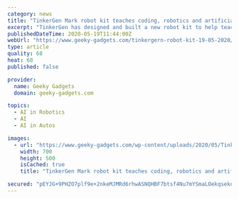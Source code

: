 ```yaml
---
category: news
title: "TinkerGen Mark robot kit teaches coding, robotics and artificial intelligence"
excerpt: "TinkerGen has designed and built a new robot kit to help teach children more about robotics, coding and artificial intelligence. The robotic kit has been"
publishedDateTime: 2020-05-19T11:44:00Z
webUrl: "https://www.geeky-gadgets.com/tinkergern-robot-kit-19-05-2020/"
type: article
quality: 68
heat: 68
published: false

provider:
  name: Geeky Gadgets
  domain: geeky-gadgets.com

topics:
  - AI in Robotics
  - AI
  - AI in Autos

images:
  - url: "https://www.geeky-gadgets.com/wp-content/uploads/2020/05/TinkerGern-robot-kit.jpg"
    width: 700
    height: 500
    isCached: true
    title: "TinkerGen Mark robot kit teaches coding, robotics and artificial intelligence"

secured: "pEYJG+9PHZO7plf9e+2nkeMJMRd6rhwASNQHBF7btsf4Nu7mYSmaLOekqsekqzRiYMgEFZ9bX+nTnU6i1BbUmL5ieaXsAVjP9BGG+aWlHnM9DOcIIQ23hSAgYJ2yA/bdsLbqW33NcC/qf1yoozbQLb7nt5CjFF9kaGdnUYDjDJjoV4HhndZ44sKxdaNpAUeDhkRSJNh7eUiwj3nr4D/vgKDWlZ4n/JbQWm6ZtCFDjidnfnKIDEy5hcIV3zShhFYwiH+Ocku5NJ4C8KZWksfu7RHrDVLqga6FMNRi8l/OLUaQ9aJHSdr3kBaVcie39I8VwIHKp+uqPMN26nhv694KfTXLvMFkznYUJornOHLlABx+IfYfT4wnJF3ovS8vRDDU8AOPy5i5wMB5058qFZQHxWQ2z2H6qUcxnd+f4pU6mQcvjFFF9cQMqkxVadX3Xtonidsqj2j24vO1iPBWH2JmsL/t6H9x/LQB+KYxdu/RNLo=;mKal+4q8o3hzIGbFoy2Mqw=="
---
```


